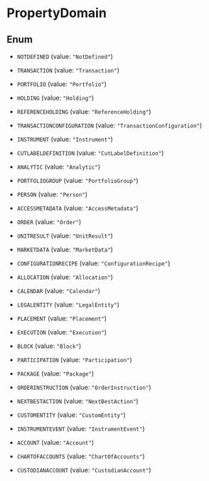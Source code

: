 

# PropertyDomain

## Enum


* `NOTDEFINED` (value: `"NotDefined"`)

* `TRANSACTION` (value: `"Transaction"`)

* `PORTFOLIO` (value: `"Portfolio"`)

* `HOLDING` (value: `"Holding"`)

* `REFERENCEHOLDING` (value: `"ReferenceHolding"`)

* `TRANSACTIONCONFIGURATION` (value: `"TransactionConfiguration"`)

* `INSTRUMENT` (value: `"Instrument"`)

* `CUTLABELDEFINITION` (value: `"CutLabelDefinition"`)

* `ANALYTIC` (value: `"Analytic"`)

* `PORTFOLIOGROUP` (value: `"PortfolioGroup"`)

* `PERSON` (value: `"Person"`)

* `ACCESSMETADATA` (value: `"AccessMetadata"`)

* `ORDER` (value: `"Order"`)

* `UNITRESULT` (value: `"UnitResult"`)

* `MARKETDATA` (value: `"MarketData"`)

* `CONFIGURATIONRECIPE` (value: `"ConfigurationRecipe"`)

* `ALLOCATION` (value: `"Allocation"`)

* `CALENDAR` (value: `"Calendar"`)

* `LEGALENTITY` (value: `"LegalEntity"`)

* `PLACEMENT` (value: `"Placement"`)

* `EXECUTION` (value: `"Execution"`)

* `BLOCK` (value: `"Block"`)

* `PARTICIPATION` (value: `"Participation"`)

* `PACKAGE` (value: `"Package"`)

* `ORDERINSTRUCTION` (value: `"OrderInstruction"`)

* `NEXTBESTACTION` (value: `"NextBestAction"`)

* `CUSTOMENTITY` (value: `"CustomEntity"`)

* `INSTRUMENTEVENT` (value: `"InstrumentEvent"`)

* `ACCOUNT` (value: `"Account"`)

* `CHARTOFACCOUNTS` (value: `"ChartOfAccounts"`)

* `CUSTODIANACCOUNT` (value: `"CustodianAccount"`)



